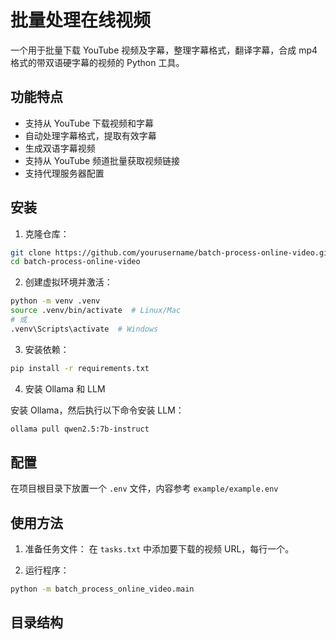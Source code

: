 # 批量处理在线视频

一个用于批量下载 YouTube 视频及字幕，整理字幕格式，翻译字幕，合成 mp4 格式的带双语硬字幕的视频的 Python 工具。

## 功能特点

- 支持从 YouTube 下载视频和字幕
- 自动处理字幕格式，提取有效字幕
- 生成双语字幕视频
- 支持从 YouTube 频道批量获取视频链接
- 支持代理服务器配置

## 安装

1. 克隆仓库：
```bash
git clone https://github.com/yourusername/batch-process-online-video.git
cd batch-process-online-video
```

2. 创建虚拟环境并激活：
```bash
python -m venv .venv
source .venv/bin/activate  # Linux/Mac
# 或
.venv\Scripts\activate  # Windows
```

3. 安装依赖：
```bash
pip install -r requirements.txt
```

4. 安装 Ollama 和 LLM

安装 Ollama，然后执行以下命令安装 LLM：

```bash
ollama pull qwen2.5:7b-instruct
```

## 配置

在项目根目录下放置一个 `.env` 文件，内容参考 `example/example.env`

## 使用方法

1. 准备任务文件：
   在 `tasks.txt` 中添加要下载的视频 URL，每行一个。

2. 运行程序：
```bash
python -m batch_process_online_video.main
```

## 目录结构
